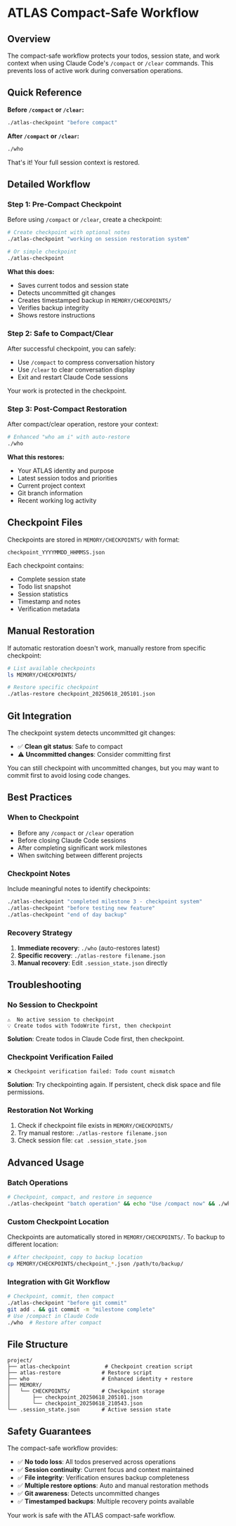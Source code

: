 # ATLAS Compact-Safe Workflow

## Overview

The compact-safe workflow protects your todos, session state, and work context when using Claude Code's `/compact` or `/clear` commands. This prevents loss of active work during conversation operations.

## Quick Reference

**Before `/compact` or `/clear`:**
```bash
./atlas-checkpoint "before compact"
```

**After `/compact` or `/clear`:**
```bash
./who
```

That's it! Your full session context is restored.

## Detailed Workflow

### Step 1: Pre-Compact Checkpoint

Before using `/compact` or `/clear`, create a checkpoint:

```bash
# Create checkpoint with optional notes
./atlas-checkpoint "working on session restoration system"

# Or simple checkpoint
./atlas-checkpoint
```

**What this does:**
- Saves current todos and session state
- Detects uncommitted git changes
- Creates timestamped backup in `MEMORY/CHECKPOINTS/`
- Verifies backup integrity
- Shows restore instructions

### Step 2: Safe to Compact/Clear

After successful checkpoint, you can safely:
- Use `/compact` to compress conversation history
- Use `/clear` to clear conversation display
- Exit and restart Claude Code sessions

Your work is protected in the checkpoint.

### Step 3: Post-Compact Restoration

After compact/clear operation, restore your context:

```bash
# Enhanced "who am i" with auto-restore
./who
```

**What this restores:**
- Your ATLAS identity and purpose
- Latest session todos and priorities  
- Current project context
- Git branch information
- Recent working log activity

## Checkpoint Files

Checkpoints are stored in `MEMORY/CHECKPOINTS/` with format:
```
checkpoint_YYYYMMDD_HHMMSS.json
```

Each checkpoint contains:
- Complete session state
- Todo list snapshot  
- Session statistics
- Timestamp and notes
- Verification metadata

## Manual Restoration

If automatic restoration doesn't work, manually restore from specific checkpoint:

```bash
# List available checkpoints
ls MEMORY/CHECKPOINTS/

# Restore specific checkpoint
./atlas-restore checkpoint_20250618_205101.json
```

## Git Integration

The checkpoint system detects uncommitted git changes:

- ✅ **Clean git status**: Safe to compact
- ⚠️ **Uncommitted changes**: Consider committing first

You can still checkpoint with uncommitted changes, but you may want to commit first to avoid losing code changes.

## Best Practices

### When to Checkpoint
- Before any `/compact` or `/clear` operation
- Before closing Claude Code sessions
- After completing significant work milestones
- When switching between different projects

### Checkpoint Notes
Include meaningful notes to identify checkpoints:
```bash
./atlas-checkpoint "completed milestone 3 - checkpoint system"
./atlas-checkpoint "before testing new feature"
./atlas-checkpoint "end of day backup"
```

### Recovery Strategy
1. **Immediate recovery**: `./who` (auto-restores latest)
2. **Specific recovery**: `./atlas-restore filename.json`
3. **Manual recovery**: Edit `.session_state.json` directly

## Troubleshooting

### No Session to Checkpoint
```
⚠️  No active session to checkpoint
💡 Create todos with TodoWrite first, then checkpoint
```
**Solution**: Create todos in Claude Code first, then checkpoint.

### Checkpoint Verification Failed
```
❌ Checkpoint verification failed: Todo count mismatch
```
**Solution**: Try checkpointing again. If persistent, check disk space and file permissions.

### Restoration Not Working
1. Check if checkpoint file exists in `MEMORY/CHECKPOINTS/`
2. Try manual restore: `./atlas-restore filename.json`
3. Check session file: `cat .session_state.json`

## Advanced Usage

### Batch Operations
```bash
# Checkpoint, compact, and restore in sequence
./atlas-checkpoint "batch operation" && echo "Use /compact now" && ./who
```

### Custom Checkpoint Location
Checkpoints are automatically stored in `MEMORY/CHECKPOINTS/`. To backup to different location:
```bash
# After checkpoint, copy to backup location
cp MEMORY/CHECKPOINTS/checkpoint_*.json /path/to/backup/
```

### Integration with Git Workflow
```bash
# Checkpoint, commit, then compact
./atlas-checkpoint "before git commit"
git add . && git commit -m "milestone complete"
# Use /compact in Claude Code
./who  # Restore after compact
```

## File Structure

```
project/
├── atlas-checkpoint           # Checkpoint creation script
├── atlas-restore             # Restore script  
├── who                       # Enhanced identity + restore
├── MEMORY/
│   └── CHECKPOINTS/          # Checkpoint storage
│       ├── checkpoint_20250618_205101.json
│       └── checkpoint_20250618_210543.json
└── .session_state.json       # Active session state
```

## Safety Guarantees

The compact-safe workflow provides:
- ✅ **No todo loss**: All todos preserved across operations
- ✅ **Session continuity**: Current focus and context maintained  
- ✅ **File integrity**: Verification ensures backup completeness
- ✅ **Multiple restore options**: Auto and manual restoration methods
- ✅ **Git awareness**: Detects uncommitted changes
- ✅ **Timestamped backups**: Multiple recovery points available

Your work is safe with the ATLAS compact-safe workflow.